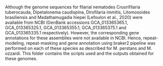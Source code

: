 Although the genome sequences for filarial nematodes Cruorifilaria tuberocauda, Dipetalonema caudispina, Dirofilaria immitis, Litomosoides brasiliensis and Madathamugadia hiepei (Lefoulon et al., 2020) were available from NCBI (GenBank accessions GCA_013365365.1, GCA_013365325.1, GCA_013365355.1, GCA_013365375.1 and GCA_013365335.1 respectively). However, the corresponding gene annotations for these assemblies were not available in NCBI. Hence, repeat-modeling, repeat-masking and gene annotation using braker2 pipeline was performed on each of these species as described for M. perstans and M. ozzardi.
This folder contains the scripts used and the outputs obtained for these genomes.

